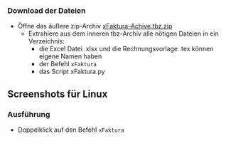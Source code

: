 
### Download der Dateien

- Öffne das äußere zip-Archiv [xFaktura-Achive.tbz.zip](https://downgit.github.io/#/home?url=https://github.com/marbx/xFaktura/blob/master/solution/xFaktura-Archive.tbz)
  - Extrahiere aus dem inneren tbz-Archiv alle nötigen Dateien in ein Verzeichnis:
    - die Excel Datei .xlsx und die Rechnungsvorlage .tex können eigene Namen haben
    - der Befehl `xFaktura`
    - das Script xFaktura.py


## Screenshots für Linux



### Ausführung
- Doppelklick auf den Befehl `xFaktura`

